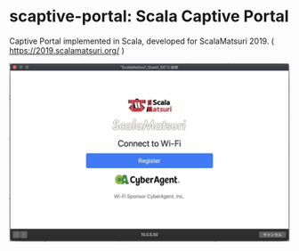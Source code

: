 # scaptive-portal: Scala Captive Portal
Captive Portal implemented in Scala, developed for ScalaMatsuri 2019. ( https://2019.scalamatsuri.org/ )

![captive-portal](./doc/portal.jpg)
